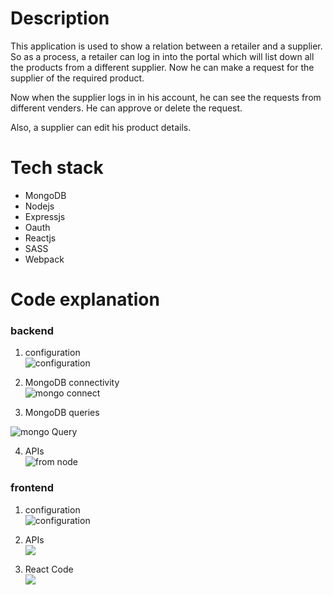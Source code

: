 # Description 
This application is used to show a relation between a retailer and a supplier. So as a process, a retailer can log in into the portal which will list down all the products from a different supplier. Now he can make a request for the supplier of the required product.

Now when the supplier logs in in his account, he can see the requests from different venders. He can approve or delete the request. 

Also, a supplier can edit his product details.

# Tech stack
 * MongoDB 
 * Nodejs 
 * Expressjs
 * Oauth
 * Reactjs
 * SASS
 * Webpack

# Code explanation

### backend  

1. configuration  
   ![configuration](https://github.com/rghvndr99/repo-code-snippet/blob/master/MERN/configuration.PNG)  

2. MongoDB connectivity  
  ![mongo connect](https://github.com/rghvndr99/repo-code-snippet/blob/master/MERN/MongoConnect.PNG)  

3. MongoDB queries  

  ![mongo Query](https://github.com/rghvndr99/repo-code-snippet/blob/master/MERN/query.PNG)  

4. APIs  
   ![from node](https://github.com/rghvndr99/repo-code-snippet/blob/master/MERN/usingquery.PNG)  


### frontend  

1. configuration  
   ![configuration](https://github.com/rghvndr99/repo-code-snippet/blob/master/MERN/configuration.PNG)  

2. APIs  
   ![](https://github.com/rghvndr99/repo-code-snippet/blob/master/MERN/frontendServices.PNG)  

3. React Code  
   ![](https://github.com/rghvndr99/repo-code-snippet/blob/master/MERN/using%20services%20on%20fronend.PNG)
   
  








